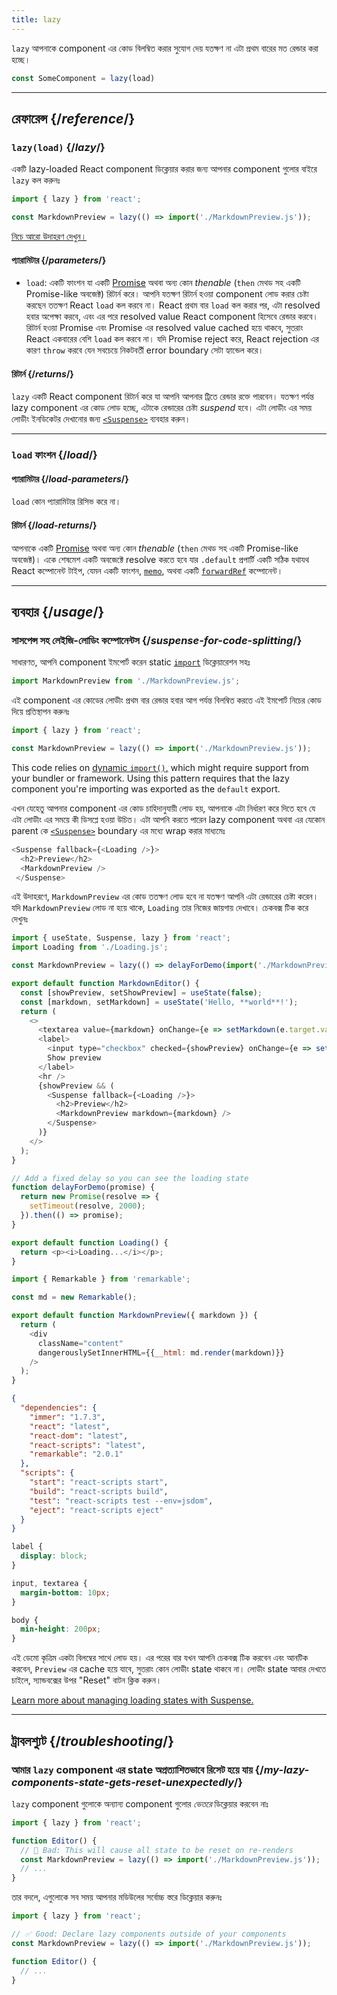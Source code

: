 ```yaml
---
title: lazy
---
```


<Intro>

`lazy` আপনাকে component এর কোড বিলম্বিত করার সুযোগ দেয় যতক্ষণ না এটা প্রথম বারের মত রেন্ডার করা হচ্ছে।

```js
const SomeComponent = lazy(load)
```

</Intro>

<InlineToc />

---

## রেফারেন্স {/*reference*/}

### `lazy(load)` {/*lazy*/}

একটি lazy-loaded React component ডিক্লেয়ার করার জন্য আপনার component গুলোর বাইরে `lazy` কল করুনঃ

```js
import { lazy } from 'react';

const MarkdownPreview = lazy(() => import('./MarkdownPreview.js'));
```

[নিচে আরো উদাহরণ দেখুন।](#usage)

#### প্যারামিটার {/*parameters*/}

* `load`: একটি ফাংশন যা একটি [Promise](https://developer.mozilla.org/en-US/docs/Web/JavaScript/Reference/Global_Objects/Promise) অথবা অন্য কোন *thenable* (`then` মেথড সহ একটি Promise-like অবজেক্ট) রিটার্ন করে।  আপনি যতক্ষণ রিটার্ন হওয়া component লোড করার চেষ্টা করছেন ততক্ষণ React `load` কল করবে না। React প্রথম বার `load` কল করার পর, এটা resolved হবার অপেক্ষা করবে, এবং এর পরে resolved value React component হিসেবে রেন্ডার করবে। রিটার্ন হওয়া Promise এবং Promise এর resolved value cached হয়ে থাকবে, সুতরাং React একবারের বেশি `load` কল করবে না। যদি Promise reject করে, React rejection এর কারণ `throw` করবে যেন সবচেয়ে নিকটবর্তী error boundary সেটা হ্যান্ডেল করে।

#### রিটার্ন {/*returns*/}

`lazy` একটি React component রিটার্ন করে যা আপনি আপনার ট্রিতে রেন্ডার রক্তে পারবেন। যতক্ষণ পর্যন্ত lazy component এর কোড লোড হচ্ছে, এটাকে রেন্ডারের চেষ্টা *suspend* হবে। এটা লোডীং এর সময় লোডীং ইনডিকেটর দেখানোর জন্য [`<Suspense>`](/reference/react/Suspense) ব্যবহার করুন।

---

### `load` ফাংশন {/*load*/}

#### প্যারামিটার {/*load-parameters*/}

`load` কোন প্যারামিটার রিসিভ করে না।

#### রিটার্ন {/*load-returns*/}

আপনাকে একটি [Promise](https://developer.mozilla.org/en-US/docs/Web/JavaScript/Reference/Global_Objects/Promise) অথবা অন্য কোন *thenable* (`then` মেথড সহ একটি Promise-like অবজেক্ট)। একে শেষমেশ একটি অবজেক্টে resolve করতে হবে যার `.default` প্রপার্টি একটি সঠিক  যথাযথ React কম্পোনেন্ট টাইপ, যেমন একটি ফাংশন, [`memo`](/reference/react/memo), অথবা একটি [`forwardRef`](/reference/react/forwardRef) কম্পোনেন্ট।

---

## ব্যবহার {/*usage*/}

### সাসপেন্স সহ লেইজি-লোডিং কম্পোনেন্টস {/*suspense-for-code-splitting*/}

সাধারণত, আপনি component ইমপোর্ট করেন static [`import`](https://developer.mozilla.org/en-US/docs/Web/JavaScript/Reference/Statements/import) ডিক্লেয়ারেশন সহঃ

```js
import MarkdownPreview from './MarkdownPreview.js';
```

এই component এর কোডের লোডীং প্রথম বার রেন্ডার হবার আগ পর্যন্ত বিলম্বিত করতে এই ইমপোর্ট নিচের কোড দিয়ে প্রতিস্থাপন করুনঃ

```js
import { lazy } from 'react';

const MarkdownPreview = lazy(() => import('./MarkdownPreview.js'));
```

This code relies on [dynamic `import()`,](https://developer.mozilla.org/en-US/docs/Web/JavaScript/Reference/Operators/import) which might require support from your bundler or framework. Using this pattern requires that the lazy component you're importing was exported as the `default` export.

এখন যেহেতু আপনার component এর কোড চাহিদানুযায়ী লোড হয়, আপনাকে এটা নির্ধারণ করে দিতে হবে যে এটা লোডীং এর সময়ে কী ডিসপ্লে হওয়া উচিত। এটা আপনি করতে পারেন lazy component অথবা এর যেকোন parent কে [`<Suspense>`](/reference/react/Suspense) boundary এর মধ্যে wrap করার মাধ্যমেঃ

```js {1,4}
<Suspense fallback={<Loading />}>
  <h2>Preview</h2>
  <MarkdownPreview />
 </Suspense>
```

এই উদাহরণে, `MarkdownPreview` এর কোড ততক্ষণ লোড হবে না যতক্ষণ আপনি এটা রেন্ডারের চেষ্টা করেন। যদি `MarkdownPreview` লোড না হয়ে থাকে, `Loading` তার নিজের জায়গায় দেখাবে। চেকবক্স টিক করে দেখুনঃ

<Sandpack>

```js App.js
import { useState, Suspense, lazy } from 'react';
import Loading from './Loading.js';

const MarkdownPreview = lazy(() => delayForDemo(import('./MarkdownPreview.js')));

export default function MarkdownEditor() {
  const [showPreview, setShowPreview] = useState(false);
  const [markdown, setMarkdown] = useState('Hello, **world**!');
  return (
    <>
      <textarea value={markdown} onChange={e => setMarkdown(e.target.value)} />
      <label>
        <input type="checkbox" checked={showPreview} onChange={e => setShowPreview(e.target.checked)} />
        Show preview
      </label>
      <hr />
      {showPreview && (
        <Suspense fallback={<Loading />}>
          <h2>Preview</h2>
          <MarkdownPreview markdown={markdown} />
        </Suspense>
      )}
    </>
  );
}

// Add a fixed delay so you can see the loading state
function delayForDemo(promise) {
  return new Promise(resolve => {
    setTimeout(resolve, 2000);
  }).then(() => promise);
}
```

```js Loading.js
export default function Loading() {
  return <p><i>Loading...</i></p>;
}
```

```js MarkdownPreview.js
import { Remarkable } from 'remarkable';

const md = new Remarkable();

export default function MarkdownPreview({ markdown }) {
  return (
    <div
      className="content"
      dangerouslySetInnerHTML={{__html: md.render(markdown)}}
    />
  );
}
```

```json package.json hidden
{
  "dependencies": {
    "immer": "1.7.3",
    "react": "latest",
    "react-dom": "latest",
    "react-scripts": "latest",
    "remarkable": "2.0.1"
  },
  "scripts": {
    "start": "react-scripts start",
    "build": "react-scripts build",
    "test": "react-scripts test --env=jsdom",
    "eject": "react-scripts eject"
  }
}
```

```css
label {
  display: block;
}

input, textarea {
  margin-bottom: 10px;
}

body {
  min-height: 200px;
}
```

</Sandpack>

এই ডেমো কৃত্রিম একটা বিলম্বের সাথে লোড হয়। এর পরের বার যখন আপনি চেকবক্স টিক করবেন এবং আনটিক করবেন, `Preview` এর cache হয়ে যাবে, সুতরাং কোন লোডীং state থাকবে না। লোডীং state আবার দেখতে চাইলে, স্যান্ডবক্সের উপর "Reset" বাটন ক্লিক করুন।

[Learn more about managing loading states with Suspense.](/reference/react/Suspense)

---

## ট্রাবলশ্যুট {/*troubleshooting*/}

### আমার `lazy` component এর state অপ্রত্যাশিতভাবে রিসেট হয়ে যায় {/*my-lazy-components-state-gets-reset-unexpectedly*/}

`lazy` component গুলোকে অন্যান্য component গুলোর *ভেতরে* ডিক্লেয়ার করবেন নাঃ

```js {4-5}
import { lazy } from 'react';

function Editor() {
  // 🔴 Bad: This will cause all state to be reset on re-renders
  const MarkdownPreview = lazy(() => import('./MarkdownPreview.js'));
  // ...
}
```

তার বদলে, এগুলোকে সব সময় আপনার মডিউলের সর্বোচ্চ স্তরে ডিক্লেয়ার করুনঃ

```js {3-4}
import { lazy } from 'react';

// ✅ Good: Declare lazy components outside of your components
const MarkdownPreview = lazy(() => import('./MarkdownPreview.js'));

function Editor() {
  // ...
}
```

